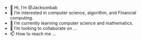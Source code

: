 - 👋 Hi, I’m @Jacksonbab
- 👀 I’m interested in computer science, algorithm, and Financial computing.
- 🌱 I’m currently learning computer science and mathematics.
- 💞️ I’m looking to collaborate on ...
- 📫 How to reach me ...

<!---
Jacksonbab/Jacksonbab is a ✨ special ✨ repository because its `README.md` (this file) appears on your GitHub profile.
You can click the Preview link to take a look at your changes.
--->
